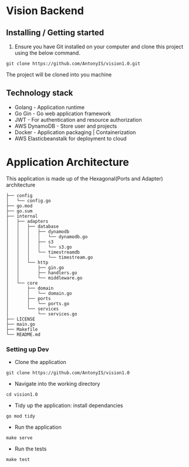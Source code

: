 <!-- <img src="./assets/imgs/images.jpeg" alt="Logo of the project" align="right"> -->

# Vision Backend


## Installing / Getting started
1. Ensure you have Git installed on your computer and clone this project using the below command.
```
git clone https://github.com/AntonyIS/vision1.0.git
```
The project will be cloned into you machine

## Technology stack
*   Golang - Application runtime
*   Go Gin - Go web application framework
*   JWT - For authentication and resource authorization
*   AWS DynamoDB - Store user and projects
*   Docker - Application packaging | Containerization
*   AWS Elasticbeanstalk for deployment to cloud

# Application Architecture
This application is made up of the Hexagonal(Ports and Adapter) architecture

```
├── config
│   └── config.go
├── go.mod
├── go.sum
├── internal
│   ├── adapters
│   │   ├── database
│   │   │   ├── dynamodb
│   │   │   │   └── dynamodb.go
│   │   │   ├── s3
│   │   │   │   └── s3.go
│   │   │   └── timestreamdb
│   │   │       └── timestream.go
│   │   └── http
│   │       ├── gin.go
│   │       ├── handlers.go
│   │       └── middleware.go
│   └── core
│       ├── domain
│       │   └── domain.go
│       ├── ports
│       │   └── ports.go
│       └── services
│           └── services.go
├── LICENSE
├── main.go
├── Makefile
└── README.md
```
<!-- ## Developing 

<!-- ### Built With
List main libraries, frameworks used including versions (React, Angular etc...)

### Prerequisites
What is needed to set up the dev environment. For instance, global dependencies or any other tools. include download links.

-->
### Setting up Dev
* Clone the application
```
git clone https://github.com/AntonyIS/vision1.0
```
* Navigate into the working directory
```
cd vision1.0
```
* Tidy up the application: install dependancies
```
go mod tidy
```
* Run the application
```
make serve
```
* Run the tests
```
make test
```
<!-- 
```shell
git clone https://github.com/your/your-project.git
cd your-project/
packagemanager install
```

And state what happens step-by-step. If there is any virtual environment, local server or database feeder needed, explain here.

### Building

If your project needs some additional steps for the developer to build the
project after some code changes, state them here. for example:

```shell
./configure
make
make install
```

Here again you should state what actually happens when the code above gets
executed.

### Deploying / Publishing
give instructions on how to build and release a new version
In case there's some step you have to take that publishes this project to a
server, this is the right time to state it.

```shell
packagemanager deploy your-project -s server.com -u username -p password
```

And again you'd need to tell what the previous code actually does.

## Versioning

We can maybe use [SemVer](http://semver.org/) for versioning. For the versions available, see the [link to tags on this repository](/tags).


## Configuration

Here you should write what are all of the configurations a user can enter when using the project.

## Tests

Describe and show how to run the tests with code examples.
Explain what these tests test and why.

```shell
Give an example
```

## Style guide

Explain your code style and show how to check it.

## Api Reference

If the api is external, link to api documentation. If not describe your api including authentication methods as well as explaining all the endpoints with their required parameters.


## Database

Explaining what database (and version) has been used. Provide download links.
Documents your database design and schemas, relations etc... 

## Licensing

State what the license is and how to find the text version of the license. --> 